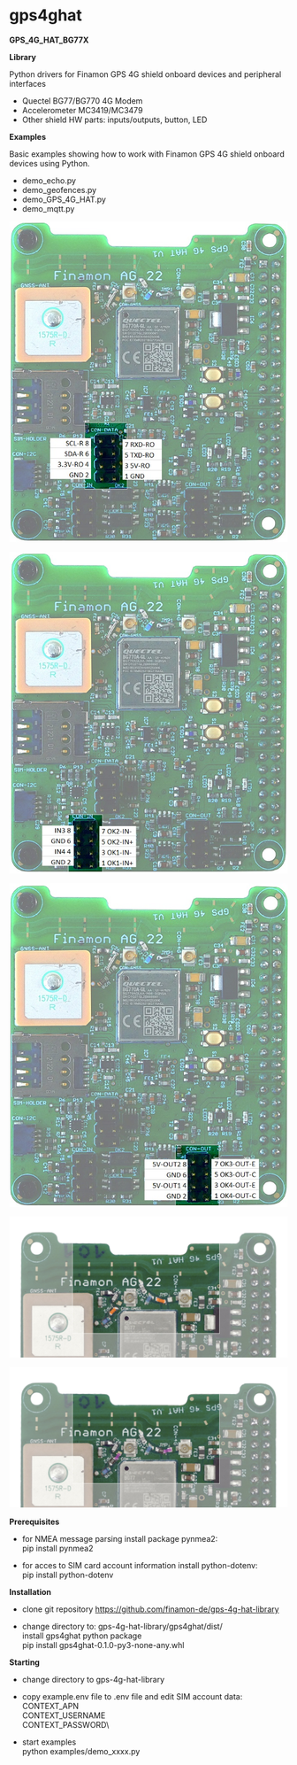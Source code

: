 # gps4ghat
**GPS_4G_HAT_BG77X** 

**Library**

Python drivers for Finamon GPS 4G shield onboard devices and peripheral interfaces
- Quectel BG77/BG770 4G Modem
- Accelerometer MC3419/MC3479
- Other shield HW parts: inputs/outputs, button, LED
  
**Examples**

Basic examples showing how to work with Finamon GPS 4G shield onboard devices using Python.
- demo_echo.py
- demo_geofences.py
- demo_GPS_4G_HAT.py
- demo_mqtt.py 

![CON_DATA_jpg](./res/GPS_4G_HAT_CON_DATA.jpg)

![CON_IN_jpg](./res/GPS_4G_HAT_CON_IN.jpg)

![CON_OUT_jpg](./res/GPS_4G_HAT_CON_OUT.jpg)

![CON_ANT_jpg](./res/GPS_4G_HAT_ANT_INTERN.jpg)

![CON_ANT_jpg](./res/GPS_4G_HAT_ANT_EXTERN.jpg)

**Prerequisites**
- for NMEA message parsing install package pynmea2:\
  pip install pynmea2
  
- for acces to SIM card account information install python-dotenv:\
  pip install python-dotenv

**Installation**  
- clone git repository https://github.com/finamon-de/gps-4g-hat-library

- change directory to: gps-4g-hat-library/gps4ghat/dist/\
  install gps4ghat python package\
  pip install gps4ghat-0.1.0-py3-none-any.whl

**Starting**  
- change directory to gps-4g-hat-library 

- copy example.env file to .env file and edit SIM account data:\
  CONTEXT_APN\
  CONTEXT_USERNAME\
  CONTEXT_PASSWORD\
  
- start examples\
  python examples/demo_xxxx.py


  
